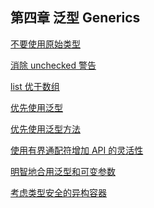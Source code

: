 ## 第四章 泛型 Generics  

[不要使用原始类型](UseRawType.java)    

[消除 unchecked 警告]()   

[list 优于数组](Covariant.java)   

[优先使用泛型]()  

[优先使用泛型方法]()  

[使用有界通配符增加 API 的灵活性]()  

[明智地合用泛型和可变参数]()  

[考虑类型安全的异构容器]()